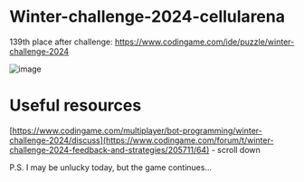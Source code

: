 # Winter-challenge-2024-cellularena
139th place after challenge: https://www.codingame.com/ide/puzzle/winter-challenge-2024

![image](https://github.com/user-attachments/assets/a5cbd47a-9cb2-4298-9208-f5cf96734ca8)

# Useful resources
[https://www.codingame.com/multiplayer/bot-programming/winter-challenge-2024/discuss](https://www.codingame.com/forum/t/winter-challenge-2024-feedback-and-strategies/205711/64) - scroll down

P.S. I may be unlucky today, but the game continues...
